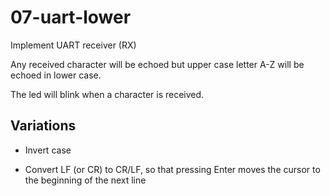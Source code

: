 # 07-uart-lower

Implement UART receiver (RX)

Any received character will be echoed but upper case letter A-Z will be echoed
in lower case.

The led will blink when a character is received.

## Variations

* Invert case

* Convert LF (or CR) to CR/LF, so that pressing Enter moves the cursor
  to the beginning of the next line
